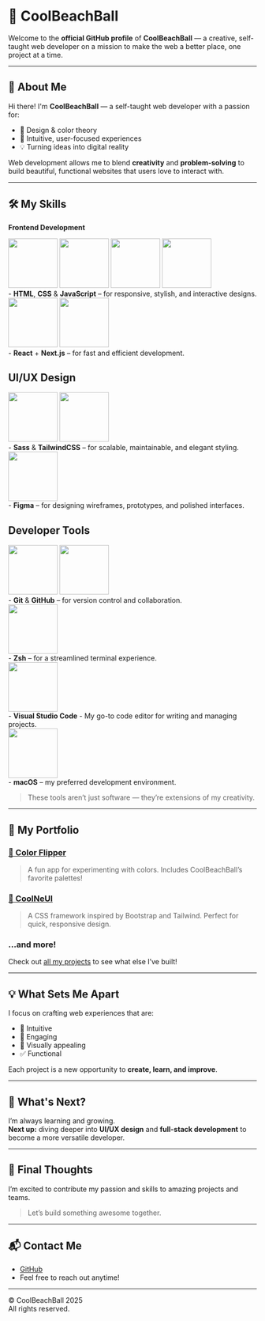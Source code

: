 # 🌊 CoolBeachBall

Welcome to the **official GitHub profile** of **CoolBeachBall** — a creative, self-taught web developer on a mission to make the web a better place, one project at a time.

---

## 🌟 About Me

Hi there! I'm **CoolBeachBall** — a self-taught web developer with a passion for:

- 🎨 Design & color theory  
- 🧠 Intuitive, user-focused experiences  
- 💡 Turning ideas into digital reality

Web development allows me to blend **creativity** and **problem-solving** to build beautiful, functional websites that users love to interact with.

---

## 🛠️ My Skills

**Frontend Development** 
<div>
    <img src="https://cdn.jsdelivr.net/gh/devicons/devicon@latest/icons/html5/html5-original.svg" width="100" />
    <img src="https://cdn.jsdelivr.net/gh/devicons/devicon@latest/icons/css3/css3-original.svg" width="100" />
    <img src="https://cdn.jsdelivr.net/gh/devicons/devicon@latest/icons/javascript/javascript-original.svg" width="100" />
    <img src="https://cdn.jsdelivr.net/gh/devicons/devicon@latest/icons/typescript/typescript-original.svg" width="100" />
</div>
- <b>HTML</b>, <b>CSS</b> & <b>JavaScript</b> – for responsive, stylish, and interactive designs.

<div>
    <img src="https://cdn.jsdelivr.net/gh/devicons/devicon@latest/icons/react/react-original.svg" width="100" /> 
    <img src="https://cdn.jsdelivr.net/gh/devicons/devicon@latest/icons/nextjs/nextjs-original.svg" width="100" /> 
</div>
- <b>React</b> + <b>Next.js</b> – for fast and efficient development.

## UI/UX Design 

<div>
    <img src="https://cdn.jsdelivr.net/gh/devicons/devicon@latest/icons/sass/sass-original.svg" width="100" />
    <img src="https://cdn.jsdelivr.net/gh/devicons/devicon@latest/icons/tailwindcss/tailwindcss-original.svg" width="100" />  
</div>
- <b>Sass</b> & <b>TailwindCSS</b> – for scalable, maintainable, and elegant styling.

<div>
    <img src="https://cdn.jsdelivr.net/gh/devicons/devicon@latest/icons/figma/figma-original.svg" width="100" />
</div>
- <b>Figma</b> – for designing wireframes, prototypes, and polished interfaces. 

## Developer Tools  
<div>
    <img src="https://cdn.jsdelivr.net/gh/devicons/devicon@latest/icons/git/git-original.svg" width="100" />
    <img src="https://cdn.jsdelivr.net/gh/devicons/devicon@latest/icons/github/github-original.svg" width="100" />
</div>
- <b>Git</b> & <b>GitHub</b> – for version control and collaboration.

<div>
    <img src="https://cdn.jsdelivr.net/gh/devicons/devicon@latest/icons/ohmyzsh/ohmyzsh-original.svg" width="100" />
</div>
- <b>Zsh</b> – for a streamlined terminal experience.

<div>
    <img src="https://cdn.jsdelivr.net/gh/devicons/devicon@latest/icons/vscode/vscode-original.svg" width="100" />
</div>
- <b>Visual Studio Code</b> - My go-to code editor for writing and managing projects.

<div>
    <img src="https://cdn.jsdelivr.net/gh/devicons/devicon@latest/icons/apple/apple-original.svg" width="100" />
</div>
- <b>macOS</b> – my preferred development environment.

> These tools aren’t just software — they’re extensions of my creativity.

---

## 🎨 My Portfolio

### [🎯 Color Flipper](#)
> A fun app for experimenting with colors. Includes CoolBeachBall’s favorite palettes!

### [🎨 CoolNeUI](#)
> A CSS framework inspired by Bootstrap and Tailwind. Perfect for quick, responsive design.

### ...and more!
Check out [all my projects](#) to see what else I’ve built!

---

## 💡 What Sets Me Apart

I focus on crafting web experiences that are:

- 🔄 Intuitive  
- 🧩 Engaging  
- 🤩 Visually appealing  
- ✅ Functional

Each project is a new opportunity to **create, learn, and improve**.

---

## 🔮 What's Next?

I’m always learning and growing.  
**Next up:** diving deeper into **UI/UX design** and **full-stack development** to become a more versatile developer.

---

## 💬 Final Thoughts

I’m excited to contribute my passion and skills to amazing projects and teams.

> Let’s build something awesome together.  

---

## 📬 Contact Me

- [GitHub](https://github.com/CoolBeachBall)    
- Feel free to reach out anytime!

---

© CoolBeachBall 2025  
All rights reserved.

